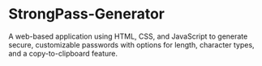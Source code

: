 # StrongPass-Generator
A web-based application using HTML, CSS, and JavaScript to generate secure, customizable passwords with options for length, character types, and a copy-to-clipboard feature.
